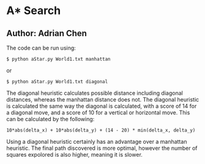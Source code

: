 # A\* Search
## Author: Adrian Chen

The code can be run using:
```
$ python aStar.py World1.txt manhattan
```
or
```
$ python aStar.py World1.txt diagonal
```

The diagonal heuristic calculates possible distance including diagonal distances, whereas the manhattan distance does not.
The diagonal heuristic is calculated the same way the diagonal is calculated, with a score of 14 for a diagonal move, and a score of 10 for a vertical or horizontal move. This can be calculated by the following:

```
10*abs(delta_x) + 10*abs(delta_y) + (14 - 20) * min(delta_x, delta_y)
```

Using a diagonal heuristic certainly has an advantage over a manhattan heuristic. The final path discovered is more optimal, however the number of squares expolored is also higher, meaning it is slower.